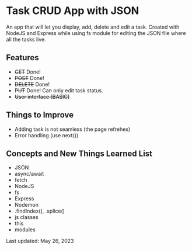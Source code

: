 # Task CRUD App with JSON

An app that will let you display, add, delete and edit a task. 
Created with NodeJS and Express while using fs module 
for editing the JSON file where all the tasks live. 

## Features 
* ~~GET~~ Done!
* ~~POST~~ Done!
* ~~DELETE~~ Done!
* ~~PUT~~ Done! Can only edit task status.
* ~~User interface [BASIC]~~

## Things to Improve
* Adding task is not seamless (the page refrehes)
* Error handling (use next())

## Concepts and New Things Learned List
* JSON
* async/await
* fetch 
* NodeJS
* fs
* Express
* Nodemon
* .findIndex(), .splice()
* js classes 
* this 
* modules

Last updated: May 26, 2023 